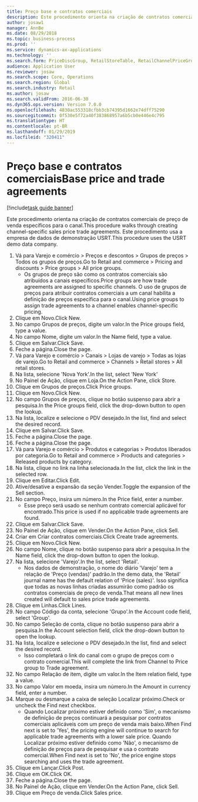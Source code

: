 ```yaml
---
title: Preço base e contratos comerciais
description: Este procedimento orienta na criação de contratos comerciais de preço de venda específicos para o canal.
author: josaw1
manager: AnnBe
ms.date: 08/29/2018
ms.topic: business-process
ms.prod: ''
ms.service: dynamics-ax-applications
ms.technology: ''
ms.search.form: PriceDiscGroup, RetailStoreTable, RetailChannelPriceGroup, EcoResProductDetailsExtended, PriceDiscAdmTable, PriceDiscAdm
audience: Application User
ms.reviewer: josaw
ms.search.scope: Core, Operations
ms.search.region: Global
ms.search.industry: Retail
ms.author: josaw
ms.search.validFrom: 2016-06-30
ms.dyn365.ops.version: Version 7.0.0
ms.openlocfilehash: 4830ac553318cfbb3cb74395d1662e74dff75290
ms.sourcegitcommit: 0f530e5f72a40f383868957a6b5cb0e446e4c795
ms.translationtype: HT
ms.contentlocale: pt-BR
ms.lasthandoff: 01/29/2019
ms.locfileid: "320411"
---
```

# <a name="base-price-and-trade-agreements"></a><span data-ttu-id="8d0bc-103">Preço base e contratos comerciais</span><span class="sxs-lookup"><span data-stu-id="8d0bc-103">Base price and trade agreements</span></span>

[!include[task guide banner](../includes/task-guide-banner.md)]

<span data-ttu-id="8d0bc-104">Este procedimento orienta na criação de contratos comerciais de preço de venda específicos para o canal.</span><span class="sxs-lookup"><span data-stu-id="8d0bc-104">This procedure walks through creating channel-specific sales price trade agreements.</span></span> <span data-ttu-id="8d0bc-105">Este procedimento usa a empresa de dados de demonstração USRT.</span><span class="sxs-lookup"><span data-stu-id="8d0bc-105">This procedure uses the USRT demo data company.</span></span>

1. <span data-ttu-id="8d0bc-106">Vá para Varejo e comércio > Preços e descontos > Grupos de preços > Todos os grupos de preços.</span><span class="sxs-lookup"><span data-stu-id="8d0bc-106">Go to Retail and commerce > Pricing and discounts > Price groups > All price groups.</span></span>
    * <span data-ttu-id="8d0bc-107">Os grupos de preço são como os contratos comerciais são atribuídos a canais específicos.</span><span class="sxs-lookup"><span data-stu-id="8d0bc-107">Price groups are how trade agreements are assigned to specific channels.</span></span> <span data-ttu-id="8d0bc-108">O uso de grupos de preços para atribuir contratos comerciais a um canal habilita a definição de preços específica para o canal.</span><span class="sxs-lookup"><span data-stu-id="8d0bc-108">Using price groups to assign trade agreements to a channel enables channel-specific pricing.</span></span>  
2. <span data-ttu-id="8d0bc-109">Clique em Novo.</span><span class="sxs-lookup"><span data-stu-id="8d0bc-109">Click New.</span></span>
3. <span data-ttu-id="8d0bc-110">No campo Grupos de preços, digite um valor.</span><span class="sxs-lookup"><span data-stu-id="8d0bc-110">In the Price groups field, type a value.</span></span>
4. <span data-ttu-id="8d0bc-111">No campo Nome, digite um valor.</span><span class="sxs-lookup"><span data-stu-id="8d0bc-111">In the Name field, type a value.</span></span>
5. <span data-ttu-id="8d0bc-112">Clique em Salvar.</span><span class="sxs-lookup"><span data-stu-id="8d0bc-112">Click Save.</span></span>
6. <span data-ttu-id="8d0bc-113">Feche a página.</span><span class="sxs-lookup"><span data-stu-id="8d0bc-113">Close the page.</span></span>
7. <span data-ttu-id="8d0bc-114">Vá para Varejo e comércio > Canais > Lojas de varejo > Todas as lojas de varejo.</span><span class="sxs-lookup"><span data-stu-id="8d0bc-114">Go to Retail and commerce > Channels > Retail stores > All retail stores.</span></span>
8. <span data-ttu-id="8d0bc-115">Na lista, selecione 'Nova York'.</span><span class="sxs-lookup"><span data-stu-id="8d0bc-115">In the list, select 'New York'</span></span>
9. <span data-ttu-id="8d0bc-116">No Painel de Ação, clique em Loja.</span><span class="sxs-lookup"><span data-stu-id="8d0bc-116">On the Action Pane, click Store.</span></span>
10. <span data-ttu-id="8d0bc-117">Clique em Grupos de preços.</span><span class="sxs-lookup"><span data-stu-id="8d0bc-117">Click Price groups.</span></span>
11. <span data-ttu-id="8d0bc-118">Clique em Novo.</span><span class="sxs-lookup"><span data-stu-id="8d0bc-118">Click New.</span></span>
12. <span data-ttu-id="8d0bc-119">No campo Grupos de preços, clique no botão suspenso para abrir a pesquisa.</span><span class="sxs-lookup"><span data-stu-id="8d0bc-119">In the Price groups field, click the drop-down button to open the lookup.</span></span>
13. <span data-ttu-id="8d0bc-120">Na lista, localize e selecione o PDV desejado.</span><span class="sxs-lookup"><span data-stu-id="8d0bc-120">In the list, find and select the desired record.</span></span>
14. <span data-ttu-id="8d0bc-121">Clique em Salvar.</span><span class="sxs-lookup"><span data-stu-id="8d0bc-121">Click Save.</span></span>
15. <span data-ttu-id="8d0bc-122">Feche a página.</span><span class="sxs-lookup"><span data-stu-id="8d0bc-122">Close the page.</span></span>
16. <span data-ttu-id="8d0bc-123">Feche a página.</span><span class="sxs-lookup"><span data-stu-id="8d0bc-123">Close the page.</span></span>
17. <span data-ttu-id="8d0bc-124">Vá para Varejo e comércio > Produtos e categorias > Produtos liberados por categoria.</span><span class="sxs-lookup"><span data-stu-id="8d0bc-124">Go to Retail and commerce > Products and categories > Released products by category.</span></span>
18. <span data-ttu-id="8d0bc-125">Na lista, clique no link na linha selecionada.</span><span class="sxs-lookup"><span data-stu-id="8d0bc-125">In the list, click the link in the selected row.</span></span>
19. <span data-ttu-id="8d0bc-126">Clique em Editar.</span><span class="sxs-lookup"><span data-stu-id="8d0bc-126">Click Edit.</span></span>
20. <span data-ttu-id="8d0bc-127">Ative/desative a expansão da seção Vender.</span><span class="sxs-lookup"><span data-stu-id="8d0bc-127">Toggle the expansion of the Sell section.</span></span>
21. <span data-ttu-id="8d0bc-128">No campo Preço, insira um número.</span><span class="sxs-lookup"><span data-stu-id="8d0bc-128">In the Price field, enter a number.</span></span>
    * <span data-ttu-id="8d0bc-129">Esse preço será usado se nenhum contrato comercial aplicável for encontrado.</span><span class="sxs-lookup"><span data-stu-id="8d0bc-129">This price is used if no applicable trade agreements are found.</span></span>  
22. <span data-ttu-id="8d0bc-130">Clique em Salvar.</span><span class="sxs-lookup"><span data-stu-id="8d0bc-130">Click Save.</span></span>
23. <span data-ttu-id="8d0bc-131">No Painel de Ação, clique em Vender.</span><span class="sxs-lookup"><span data-stu-id="8d0bc-131">On the Action Pane, click Sell.</span></span>
24. <span data-ttu-id="8d0bc-132">Criar em Criar contratos comerciais.</span><span class="sxs-lookup"><span data-stu-id="8d0bc-132">Click Create trade agreements.</span></span>
25. <span data-ttu-id="8d0bc-133">Clique em Novo.</span><span class="sxs-lookup"><span data-stu-id="8d0bc-133">Click New.</span></span>
26. <span data-ttu-id="8d0bc-134">No campo Nome, clique no botão suspenso para abrir a pesquisa.</span><span class="sxs-lookup"><span data-stu-id="8d0bc-134">In the Name field, click the drop-down button to open the lookup.</span></span>
27. <span data-ttu-id="8d0bc-135">Na lista, selecione 'Varejo'.</span><span class="sxs-lookup"><span data-stu-id="8d0bc-135">In the list, select 'Retail'.</span></span>
    * <span data-ttu-id="8d0bc-136">Nos dados de demonstração, o nome do diário 'Varejo' tem a relação de 'Preço (vendas)' padrão.</span><span class="sxs-lookup"><span data-stu-id="8d0bc-136">In the demo data, the 'Retail' journal name has the default relation of 'Price (sales)'.</span></span> <span data-ttu-id="8d0bc-137">Isso significa que todas as novas linhas criadas assumirão como padrão os contratos comerciais de preço de venda.</span><span class="sxs-lookup"><span data-stu-id="8d0bc-137">That means all new lines created will default to sales price trade agreements.</span></span>  
28. <span data-ttu-id="8d0bc-138">Clique em Linhas.</span><span class="sxs-lookup"><span data-stu-id="8d0bc-138">Click Lines.</span></span>
29. <span data-ttu-id="8d0bc-139">No campo Código da conta, selecione 'Grupo'.</span><span class="sxs-lookup"><span data-stu-id="8d0bc-139">In the Account code field, select 'Group'.</span></span>
30. <span data-ttu-id="8d0bc-140">No campo Seleção de conta, clique no botão suspenso para abrir a pesquisa.</span><span class="sxs-lookup"><span data-stu-id="8d0bc-140">In the Account selection field, click the drop-down button to open the lookup.</span></span>
31. <span data-ttu-id="8d0bc-141">Na lista, localize e selecione o PDV desejado.</span><span class="sxs-lookup"><span data-stu-id="8d0bc-141">In the list, find and select the desired record.</span></span>
    * <span data-ttu-id="8d0bc-142">Isso completará o link do canal com o grupo de preços com o contrato comercial.</span><span class="sxs-lookup"><span data-stu-id="8d0bc-142">This will complete the link from Channel to Price group to Trade agreement.</span></span>  
32. <span data-ttu-id="8d0bc-143">No campo Relação de item, digite um valor.</span><span class="sxs-lookup"><span data-stu-id="8d0bc-143">In the Item relation field, type a value.</span></span>
33. <span data-ttu-id="8d0bc-144">No campo Valor em moeda, insira um número.</span><span class="sxs-lookup"><span data-stu-id="8d0bc-144">In the Amount in currency field, enter a number.</span></span>
34. <span data-ttu-id="8d0bc-145">Marque ou desmarque a caixa de seleção Localizar próximo.</span><span class="sxs-lookup"><span data-stu-id="8d0bc-145">Check or uncheck the Find next checkbox.</span></span>
    * <span data-ttu-id="8d0bc-146">Quando Localizar próximo estiver definido como 'Sim', o mecanismo de definição de preços continuará a pesquisar por contratos comerciais aplicáveis com um preço de venda mais baixo.</span><span class="sxs-lookup"><span data-stu-id="8d0bc-146">When Find next is set to 'Yes', the pricing engine will continue to search for applicable trade agreements with a lower sale price.</span></span> <span data-ttu-id="8d0bc-147">Quando Localizar próximo estiver definido como 'Não', o mecanismo de definição de preços para de pesquisar e usa o contrato comercial.</span><span class="sxs-lookup"><span data-stu-id="8d0bc-147">When Find next is set to 'No', the price engine stops searching and uses the trade agreement.</span></span>  
35. <span data-ttu-id="8d0bc-148">Clique em Lançar.</span><span class="sxs-lookup"><span data-stu-id="8d0bc-148">Click Post.</span></span>
36. <span data-ttu-id="8d0bc-149">Clique em OK.</span><span class="sxs-lookup"><span data-stu-id="8d0bc-149">Click OK.</span></span>
37. <span data-ttu-id="8d0bc-150">Feche a página.</span><span class="sxs-lookup"><span data-stu-id="8d0bc-150">Close the page.</span></span>
38. <span data-ttu-id="8d0bc-151">No Painel de Ação, clique em Vender.</span><span class="sxs-lookup"><span data-stu-id="8d0bc-151">On the Action Pane, click Sell.</span></span>
39. <span data-ttu-id="8d0bc-152">Clique em Preço de venda.</span><span class="sxs-lookup"><span data-stu-id="8d0bc-152">Click Sales price.</span></span>

